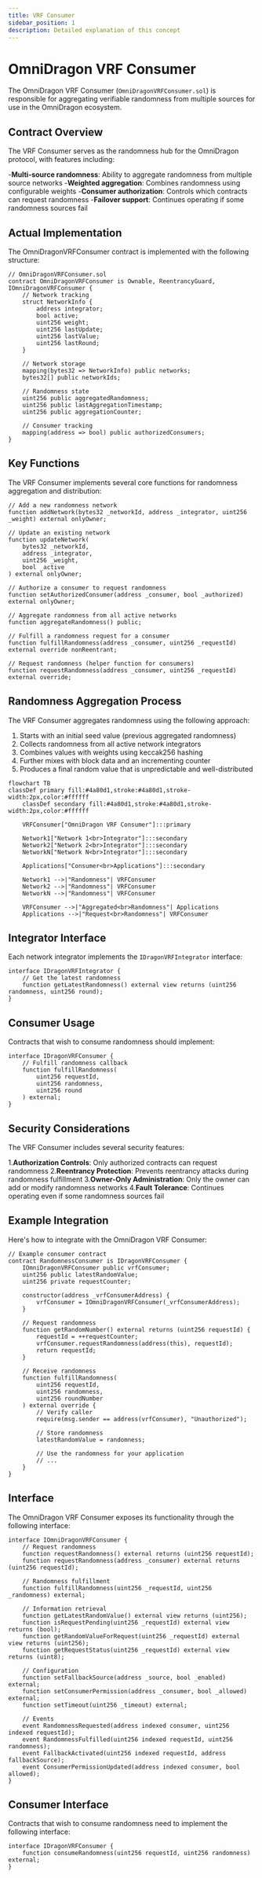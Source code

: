 ```yaml
---
title: VRF Consumer
sidebar_position: 1
description: Detailed explanation of this concept
---
```


# OmniDragon VRF Consumer

The OmniDragon VRF Consumer (`OmniDragonVRFConsumer.sol`) is responsible for aggregating verifiable randomness from multiple sources for use in the OmniDragon ecosystem.

## Contract Overview

The VRF Consumer serves as the randomness hub for the OmniDragon protocol, with features including:

-**Multi-source randomness**: Ability to aggregate randomness from multiple source networks
-**Weighted aggregation**: Combines randomness using configurable weights
-**Consumer authorization**: Controls which contracts can request randomness
-**Failover support**: Continues operating if some randomness sources fail

## Actual Implementation

The OmniDragonVRFConsumer contract is implemented with the following structure:

```solidity
// OmniDragonVRFConsumer.sol
contract OmniDragonVRFConsumer is Ownable, ReentrancyGuard, IOmniDragonVRFConsumer {
    // Network tracking
    struct NetworkInfo {
        address integrator;
        bool active;
        uint256 weight;
        uint256 lastUpdate;
        uint256 lastValue;
        uint256 lastRound;
    }
    
    // Network storage
    mapping(bytes32 => NetworkInfo) public networks;
    bytes32[] public networkIds;
    
    // Randomness state
    uint256 public aggregatedRandomness;
    uint256 public lastAggregationTimestamp;
    uint256 public aggregationCounter;
    
    // Consumer tracking
    mapping(address => bool) public authorizedConsumers;
}
```

## Key Functions

The VRF Consumer implements several core functions for randomness aggregation and distribution:

```solidity
// Add a new randomness network
function addNetwork(bytes32 _networkId, address _integrator, uint256 _weight) external onlyOwner;

// Update an existing network
function updateNetwork(
    bytes32 _networkId, 
    address _integrator, 
    uint256 _weight, 
    bool _active
) external onlyOwner;

// Authorize a consumer to request randomness
function setAuthorizedConsumer(address _consumer, bool _authorized) external onlyOwner;

// Aggregate randomness from all active networks
function aggregateRandomness() public;

// Fulfill a randomness request for a consumer
function fulfillRandomness(address _consumer, uint256 _requestId) external override nonReentrant;

// Request randomness (helper function for consumers)
function requestRandomness(address _consumer, uint256 _requestId) external override;
```

## Randomness Aggregation Process

The VRF Consumer aggregates randomness using the following approach:

1. Starts with an initial seed value (previous aggregated randomness)
2. Collects randomness from all active network integrators
3. Combines values with weights using keccak256 hashing
4. Further mixes with block data and an incrementing counter
5. Produces a final random value that is unpredictable and well-distributed

```mermaid
flowchart TB
classDef primary fill:#4a80d1,stroke:#4a80d1,stroke-width:2px,color:#ffffff
    classDef secondary fill:#4a80d1,stroke:#4a80d1,stroke-width:2px,color:#ffffff

    VRFConsumer["OmniDragon VRF Consumer"]:::primary

    Network1["Network 1<br>Integrator"]:::secondary
    Network2["Network 2<br>Integrator"]:::secondary
    NetworkN["Network N<br>Integrator"]:::secondary

    Applications["Consumer<br>Applications"]:::secondary

    Network1 -->|"Randomness"| VRFConsumer
    Network2 -->|"Randomness"| VRFConsumer
    NetworkN -->|"Randomness"| VRFConsumer

    VRFConsumer -->|"Aggregated<br>Randomness"| Applications
    Applications -->|"Request<br>Randomness"| VRFConsumer
```

## Integrator Interface

Each network integrator implements the `IDragonVRFIntegrator` interface:

```solidity
interface IDragonVRFIntegrator {
    // Get the latest randomness
    function getLatestRandomness() external view returns (uint256 randomness, uint256 round);
}
```

## Consumer Usage

Contracts that wish to consume randomness should implement:

```solidity
interface IDragonVRFConsumer {
    // Fulfill randomness callback
    function fulfillRandomness(
        uint256 requestId, 
        uint256 randomness,
        uint256 round
    ) external;
}
```

## Security Considerations

The VRF Consumer includes several security features:

1.**Authorization Controls**: Only authorized contracts can request randomness
2.**Reentrancy Protection**: Prevents reentrancy attacks during randomness fulfillment
3.**Owner-Only Administration**: Only the owner can add or modify randomness networks
4.**Fault Tolerance**: Continues operating even if some randomness sources fail

## Example Integration

Here's how to integrate with the OmniDragon VRF Consumer:

```solidity
// Example consumer contract
contract RandomnessConsumer is IDragonVRFConsumer {
    IOmniDragonVRFConsumer public vrfConsumer;
    uint256 public latestRandomValue;
    uint256 private requestCounter;
    
    constructor(address _vrfConsumerAddress) {
        vrfConsumer = IOmniDragonVRFConsumer(_vrfConsumerAddress);
    }
    
    // Request randomness
    function getRandomNumber() external returns (uint256 requestId) {
        requestId = ++requestCounter;
        vrfConsumer.requestRandomness(address(this), requestId);
        return requestId;
    }
    
    // Receive randomness
    function fulfillRandomness(
        uint256 requestId, 
        uint256 randomness,
        uint256 roundNumber
    ) external override {
        // Verify caller
        require(msg.sender == address(vrfConsumer), "Unauthorized");
        
        // Store randomness
        latestRandomValue = randomness;
        
        // Use the randomness for your application
        // ...
    }
}
```

## Interface

The OmniDragon VRF Consumer exposes its functionality through the following interface:

```solidity
interface IOmniDragonVRFConsumer {
    // Request randomness
    function requestRandomness() external returns (uint256 requestId);
    function requestRandomness(address _consumer) external returns (uint256 requestId);
    
    // Randomness fulfillment
    function fulfillRandomness(uint256 _requestId, uint256 _randomness) external;
    
    // Information retrieval
    function getLatestRandomValue() external view returns (uint256);
    function isRequestPending(uint256 _requestId) external view returns (bool);
    function getRandomValueForRequest(uint256 _requestId) external view returns (uint256);
    function getRequestStatus(uint256 _requestId) external view returns (uint8);
    
    // Configuration
    function setFallbackSource(address _source, bool _enabled) external;
    function setConsumerPermission(address _consumer, bool _allowed) external;
    function setTimeout(uint256 _timeout) external;
    
    // Events
    event RandomnessRequested(address indexed consumer, uint256 indexed requestId);
    event RandomnessFulfilled(uint256 indexed requestId, uint256 randomness);
    event FallbackActivated(uint256 indexed requestId, address fallbackSource);
    event ConsumerPermissionUpdated(address indexed consumer, bool allowed);
}
```

## Consumer Interface

Contracts that wish to consume randomness need to implement the following interface:

```solidity
interface IDragonVRFConsumer {
    function consumeRandomness(uint256 requestId, uint256 randomness) external;
}
```
